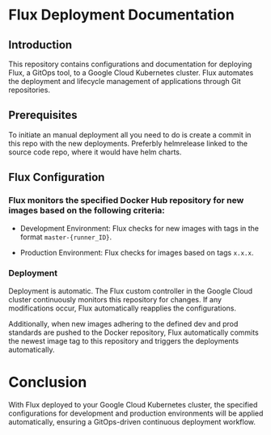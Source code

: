 # Flux Deployment Documentation

## Introduction

This repository contains configurations and documentation for deploying Flux, a GitOps tool, to a Google Cloud Kubernetes cluster. Flux automates the deployment and lifecycle management of applications through Git repositories.

## Prerequisites

To initiate an manual deployment all you need to do is create a commit in this repo with the new deployments. Preferbly helmrelease linked to the source code repo, where it would have helm charts.

## Flux Configuration

### Flux monitors the specified Docker Hub repository for new images based on the following criteria:

- Development Environment:
    Flux checks for new images with tags in the format `master-{runner_ID}`.

- Production Environment:
    Flux checks for images based on tags `x.x.x`.

### Deployment

Deployment is automatic. The Flux custom controller in the Google Cloud cluster continuously monitors this repository for changes. If any modifications occur, Flux automatically reapplies the configurations.

Additionally, when new images adhering to the defined dev and prod standards are pushed to the Docker repository, Flux automatically commits the newest image tag to this repository and triggers the deployments automatically.

# Conclusion

With Flux deployed to your Google Cloud Kubernetes cluster, the specified configurations for development and production environments will be applied automatically, ensuring a GitOps-driven continuous deployment workflow.